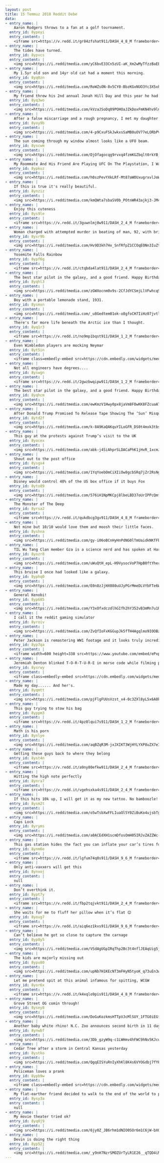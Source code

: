 ```yaml
---
layout: post
title: 15 Temmuz 2018 Reddit Debe
data:
- entry_name: |
    Aaron Rodgers throws to a fan at a golf tournament.
  entry_id: 8ypeyi
  entry_content: |
    <iframe src=https://v.redd.it/gr84zfshat911/DASH_4_8_M frameborder=0></iframe>
- entry_name: |
    The tides have turned.
  entry_id: 8ypvcs
  entry_content: |
    <img src=https://i.redditmedia.com/yC6bvE33Cn5zUI-aK_Xm2wMyTfzzBaEEJIOwWo5X9mM.jpg?s=6f7b2226ac617372c1b6d8078b0403a6 frameborder=0>
- entry_name: |
    My 1.5yr old son and 14yr old cat had a moment this morning.
  entry_id: 8yq0zn
  entry_content: |
    <img src=https://i.redditmedia.com/RoWZsON-8v5CY0-BbzKGxNUO3Yc3X5xkC0qJZ7jxWI8.jpg?s=8ad847b7c8ed8bef19e0bc0e0f627751 frameborder=0>
- entry_name: |
    My friend threw his 2nd annual Jonah Hill Day and this year he had quite the surprise.
  entry_id: 8yq3wo
  entry_content: |
    <img src=https://i.redditmedia.com/kVzaJSoDq09POHOaJZkDoxFmKN4hv9ln4bM3Tv6buZc.jpg?s=158755d2319e48cfefee563af673a978 frameborder=0>
- entry_name: |
    After a false miscarriage and a rough pregnancy, I met my daughter today guys.
  entry_id: 8yoy9b
  entry_content: |
    <img src=https://i.redditmedia.com/4-p9CxuFSkJwkxsSaMB0uOV77eLORbPVd86dx4DnqDE.jpg?s=7fff471658c58c0f8f10c2675d7aaa53 frameborder=0>
- entry_name: |
    The sun coming through my window almost looks like a UFO beam.
  entry_id: 8yscwm
  entry_content: |
    <img src=https://i.redditmedia.com/DjOfagocqg9rvxq4fzmKGZbqlt0rkYB_Iav3PJqzVNA.jpg?s=2d0b9dbc426563bba7ad2b0fe95adfb4 frameborder=0>
- entry_name: |
    My Roommate And His Friend Are Playing UFC On The Playstation, I Walk In At This Exact Moment. *Facepalm
  entry_id: 8ypkuz
  entry_content: |
    <img src=https://i.redditmedia.com/h0szPevYXkLRf-Mt87aWOUxugrxvlJoWdhZeKV8PLbg.jpg?s=955496c5e4e4eaa350aafca51a1a0abd frameborder=0>
- entry_name: |
    If this is true it's really beautiful.
  entry_id: 8ynziz
  entry_content: |
    <img src=https://i.redditmedia.com/kmQWta7sbaSV0b_POtnWR43ajkj3-JM4XfZ6kzNyUgo.png?s=6a04371768b6c8b98b1400e743a84ae0 frameborder=0>
- entry_name: |
    Enjoy this cuteness
  entry_id: 8ys9le
  entry_content: |
    <iframe src=https://v.redd.it/3guwnlmj0w911/DASH_2_4_M frameborder=0></iframe>
- entry_name: |
    Woman charged with attempted murder in beating of man, 92, with brick
  entry_id: 8ysr9b
  entry_content: |
    <img src=https://i.redditmedia.com/Hv9D3kh7Hx_SnfRfpZ1CCOqEONn3IuZtK5Oi1aay_8I.jpg?s=fd7e2eeb45141e9937ca3e0baa4edcc1 frameborder=0>
- entry_name: |
    Yosemite Falls Rainbow
  entry_id: 8ypf6g
  entry_content: |
    <iframe src=https://v.redd.it/ctqbda4lat911/DASH_2_4_M frameborder=0></iframe>
- entry_name: |
    The best star pilot in the galaxy, and a good friend. Happy Birthday Harrison!
  entry_id: 8yqhl3
  entry_content: |
    <img src=https://i.redditmedia.com/zGWXocnm0v9s-2CfJdYCSmjLlVFwhcqSbgk04DwH7cM.jpg?s=f346fa10b10e45891a019eafc3075192 frameborder=0>
- entry_name: |
    Boy with a portable lemonade stand, 1931.
  entry_id: 8ysmxn
  entry_content: |
    <img src=https://i.redditmedia.com/_u8Gedtem01ok-o8gfoCH7IiHz07jvtl6lMmds4DVn4.jpg?s=a6c826edbbb36e72ed86d0f7d7e2f09f frameborder=0>
- entry_name: |
    There's far more life beneath the Arctic ice than I thought.
  entry_id: 8yq1r3
  entry_content: |
    <iframe src=https://v.redd.it/no9mp1bqst911/DASH_1_2_M frameborder=0></iframe>
- entry_name: |
    Even Wimbledon players are mocking Neymar
  entry_id: 8yt5in
  entry_content: |
    <iframe class=embedly-embed src=https://cdn.embedly.com/widgets/media.html?src=https%3A%2F%2Fgfycat.com%2Fifr%2FImpureInbornBangeltiger&url=https%3A%2F%2Fgfycat.com%2FImpureInbornBangeltiger&image=https%3A%2F%2Fthumbs.gfycat.com%2FImpureInbornBangeltiger-size_restricted.gif&key=522baf40bd3911e08d854040d3dc5c07&type=text%2Fhtml&schema=gfycat width=600 height=338 scrolling=no frameborder=0 allow=autoplay; fullscreen allowfullscreen=true></iframe>
- entry_name: |
    Not all engineers have degrees....
  entry_id: 8yswgn
  entry_content: |
    <iframe src=https://v.redd.it/2gwzbwqipw911/DASH_1_2_M frameborder=0></iframe>
- entry_name: |
    The best star pilot in the galaxy, and a good friend. Happy Birthday Harrison!
  entry_id: 8yqhcm
  entry_content: |
    <img src=https://i.redditmedia.com/ewKmzV1Hwy0px8jaVm8FOwKK8FZcuaAT-bqX_wFLUlQ.jpg?s=b0cf65c96a055d4edc5aaad4996c4c92 frameborder=0>
- entry_name: |
    After Donald Trump Promised To Release Tape Showing The ‘Sun’ Misquoted Him, White House Refuses To Release It
  entry_id: 8ytd2f
  entry_content: |
    <img src=https://i.redditmedia.com/k-8A9KaQAKquYILoGFR_DS0t4mxk3tbsN0hMLTZItcg.jpg?s=c97831b2018e640bc61cc2b3cbf9eb68 frameborder=0>
- entry_name: |
    This guy at the protests against Trump’s visit to the UK
  entry_id: 8yocex
  entry_content: |
    <img src=https://i.redditmedia.com/abk-j4SiAhprSLDACaPhK1jHvR_1xcmJz9PduCbkxhw.jpg?s=528912b9b37f44e4f719636cd83da026 frameborder=0>
- entry_name: |
    Shout out to the post office
  entry_id: 8ysgx4
  entry_content: |
    <img src=https://i.redditmedia.com/1YqYoebOmCiXIiOw8gcbSRq7jZr2RsNgWnD8JWd5YEw.jpg?s=8ee8cf222e10dc875a6ac968511a67c4 frameborder=0>
- entry_name: |
    Disney would control 40% of the US box office if it buys Fox
  entry_id: 8yto89
  entry_content: |
    <img src=https://i.redditmedia.com/576iH1NpMKCpj8lbeLBD37oUrIPPcQmfJtec0r-fl6o.jpg?s=2b043c27a9f18c9e51a1ea987bd9d1af frameborder=0>
- entry_name: |
    The Monster of The Deep
  entry_id: 8yrsa2
  entry_content: |
    <iframe src=https://v.redd.it/qukdbcg3gv911/DASH_4_8_M frameborder=0></iframe>
- entry_name: |
    Not mine but 10/10 would love them and moosh their little faces.
  entry_id: 8yshna
  entry_content: |
    <img src=https://i.redditmedia.com/gy-i06oBCnHyHnPdNG0lTmUaidkNKfFbch1d8-6_U7I.jpg?s=c2da248226de6491e121a7e04088cb8c frameborder=0>
- entry_name: |
    TIL Wu Tang Clan member Gza is a science nerd and has spoken at Harvard and hosted a Physics lecture at MIT
  entry_id: 8yozr8
  entry_content: |
    <img src=https://i.redditmedia.com/uWuQtH_epL-H9VysocVoP7HpB0ftYhergPsgBxXAiHo.jpg?s=779f0da69f94ec420837d7fe12ef93ed frameborder=0>
- entry_name: |
    This bruise I once had looked like a galaxy.
  entry_id: 8yphq0
  entry_content: |
    <img src=https://i.redditmedia.com/E0n8zJjHX080uUJyPGrMmeDLVYbFTe6WD-Jvw_FSYMU.jpg?s=ed33f775e3f53e3219aa01f8271b64a9 frameborder=0>
- entry_name: |
    General Kenobi!
  entry_id: 8yp685
  entry_content: |
    <img src=https://i.redditmedia.com/Y3xOfxdczdlhGIfh2hY352vB3mMn7u1RTMkiI3VAa_I.jpg?s=d5c5355a4f4d5a5dc386990c0f2fbf57 frameborder=0>
- entry_name: |
    I call it the reddit gaming simulator
  entry_id: 8yroiv
  entry_content: |
    <img src=https://i.redditmedia.com/ZvQfIoFxKGGupJk5fTH4Agqlmo9IOOBzZ2u-XLLQXZw.gif?fm=jpg&s=d16bad6ec3932a375208521eebf1dbb4 frameborder=0>
- entry_name: |
    Peter Jackson is remastering WW1 footage and it looks truly incredible.
  entry_id: 8yp7qa
  entry_content: |
    <iframe width=600 height=338 src=https://www.youtube.com/embed/ePxpbDmykD4?feature=oembed&enablejsapi=1 frameborder=0 allow=autoplay; encrypted-media allowfullscreen></iframe>
- entry_name: |
    Jeremiah Denton blinked T-O-R-T-U-R-E in morse code while filming propaganda as a prisoner of war - May 17, 1966.
  entry_id: 8ysrwy
  entry_content: |
    <iframe class=embedly-embed src=https://cdn.embedly.com/widgets/media.html?src=https%3A%2F%2Fgfycat.com%2Fifr%2FFastCalculatingCat&url=https%3A%2F%2Fgfycat.com%2FFastCalculatingCat&image=https%3A%2F%2Fthumbs.gfycat.com%2FFastCalculatingCat-size_restricted.gif&key=2aa3c4d5f3de4f5b9120b660ad850dc9&type=text%2Fhtml&schema=gfycat width=360 height=264 scrolling=no frameborder=0 allow=autoplay; fullscreen allowfullscreen=true></iframe>
- entry_name: |
    Made my day...... And her's.
  entry_id: 8yqmtt
  entry_content: |
    <img src=https://i.redditmedia.com/pjFlgFUUsVzst_x4-0c3ZXl8yL5x6A0kWmec5tivAMg.jpg?s=c169c7a493680f639eea031d0f3fa5a3 frameborder=0>
- entry_name: |
    This guy trying to stow his bag
  entry_id: 8yppm3
  entry_content: |
    <iframe src=https://v.redd.it/4pz8lqui7s911/DASH_1_2_M frameborder=0></iframe>
- entry_name: |
    Math is his porn
  entry_id: 8ynlye
  entry_content: |
    <img src=https://i.redditmedia.com/aqBZqR3M-jxJXIKT3WjHYLYXP8uZX7eID1IjQjperbE.png?s=52003a5ed737955324fd1cf82a503d03 frameborder=0>
- entry_name: |
    Getting these guys back to where they belong
  entry_id: 8yst4n
  entry_content: |
    <iframe src=https://v.redd.it/a9ny80efkw911/DASH_2_4_M frameborder=0></iframe>
- entry_name: |
    Hitting the high note perfectly
  entry_id: 8ynra7
  entry_content: |
    <iframe src=https://v.redd.it/vgehsxka4s911/DASH_2_4_M frameborder=0></iframe>
- entry_name: |
    If this hits 10k up, I will get it as my new tattoo. No bamboozle!
  entry_id: 8ysm2t
  entry_content: |
    <img src=https://i.redditmedia.com/o5wTsbXwFFLIuaOl5Y0ZiBuKo4ujsbTgKgEzh0E1NsA.jpg?s=5c9debffaf6dd253d355b4339b1ad2cf frameborder=0>
- entry_name: |
    Caps Lock
  entry_id: 8yryms
  entry_content: |
    <img src=https://i.redditmedia.com/a0ACEdXH1scmDfosOmH05IRJvZAZZWc--BWsCCEey8U.jpg?s=eb8d5367c0b3e644fb8ff4b6daf29690 frameborder=0>
- entry_name: |
    This gas station hides the fact you can inflate your car’s tires for practically free behind two separate payment options
  entry_id: 8ynm6e
  entry_content: |
    <iframe src=https://v.redd.it/lgfum74q0s911/DASH_9_6_M frameborder=0></iframe>
- entry_name: |
    Only anti-vaxxers will get this
  entry_id: 8ynxoj
  entry_content: |
    null
- entry_name: |
    Don’t overthink it.
  entry_id: 8ypt7y
  entry_content: |
    <iframe src=https://v.redd.it/fbp2tqjvkt911/DASH_2_4_M frameborder=0></iframe>
- entry_name: |
    She waits for me to fluff her pillow when it’s flat 😊
  entry_id: 8yovg7
  entry_content: |
    <iframe src=https://v.redd.it/aiq6ez1kvs911/DASH_9_6_M frameborder=0></iframe>
- entry_name: |
    Can’t believe he got so close to capture the carnage
  entry_id: 8yp0y5
  entry_content: |
    <img src=https://i.redditmedia.com/VSdAgUGpIRqThp2Bc3t4nflJEAqUig5jekurwxFiBfQ.jpg?s=2d5847efc573e0ad7ffb7f797f9493f7 frameborder=0>
- entry_name: |
    The kids are majorly missing out
  entry_id: 8ypv80
  entry_content: |
    <img src=https://i.redditmedia.com/upNb7H1KEcNT3mFHyN5tyoK_q73uEn3woPuqspOE33Y.jpg?s=195d479f8173fe8fe5d5989daa196250 frameborder=0>
- entry_name: |
    Let me pretend spit at this animal infamous for spitting, WCGW
  entry_id: 8yor6x
  entry_content: |
    <iframe src=https://v.redd.it/k4xqlo9pis911/DASH_4_8_M frameborder=0></iframe>
- entry_name: |
    Grove Street OG comin through!
  entry_id: 8ysey8
  entry_content: |
    <img src=https://i.redditmedia.com/DoGuKozkmsHTTpVJcMlSUY_1FTG0iEGfMKwdwPCtt3E.jpg?s=e7a3eae99bec00670b1fe2dd13c49e44 frameborder=0>
- entry_name: |
    Another baby white rhino! N.C. Zoo announces second birth in 11 days
  entry_id: 8ynwbf
  entry_content: |
    <img src=https://i.redditmedia.com/3Db_gzyW9q-c1LWHmv4hFWC9hNv5KJcu9t2-_ykcgXw.jpg?s=45ffc8d26824b2d93c637b9d6a48a26c frameborder=0>
- entry_name: |
    Cedar Tree after a storm in Central Kansas yesterday
  entry_id: 8ystko
  entry_content: |
    <img src=https://i.redditmedia.com/QgqEISYuRnIyXhKl8K4s6VYOGdbj7fYFxPG9YdZyoqE.jpg?s=6759d554964f10543e63976fff948846 frameborder=0>
- entry_name: |
    Policeman loves a prank
  entry_id: 8ypb9w
  entry_content: |
    <iframe class=embedly-embed src=https://cdn.embedly.com/widgets/media.html?src=https%3A%2F%2Fgfycat.com%2Fifr%2FFortunateElectricAfricanrockpython&url=https%3A%2F%2Fgfycat.com%2FFortunateElectricAfricanrockpython&image=https%3A%2F%2Fthumbs.gfycat.com%2FFortunateElectricAfricanrockpython-size_restricted.gif&key=522baf40bd3911e08d854040d3dc5c07&type=text%2Fhtml&schema=gfycat width=600 height=338 scrolling=no frameborder=0 allow=autoplay; fullscreen allowfullscreen=true></iframe>
- entry_name: |
    My flat-earther friend decided to walk to the end of the world to prove it's flat!
  entry_id: 8ysy3a
  entry_content: |
    null
- entry_name: |
    My movie theater tried ok?
  entry_id: 8yq0j9
  entry_content: |
    <img src=https://i.redditmedia.com/6jy0Z_JB6rhm1dNIO0SOr6m1C6jW-bXO--Mvk8VT55o.jpg?s=2914e7cc284fd78af07f2540766affa6 frameborder=0>
- entry_name: |
    Devin is doing the right thing
  entry_id: 8yp52j
  entry_content: |
    <img src=https://i.redditmedia.com/_y9nH7NzrSMOZUrTyLR1E26__qTQD4iNiHuVKQnC3iM.jpg?s=e0338aa6426f8cdbfe121d28f2973e25 frameborder=0>
---
```

